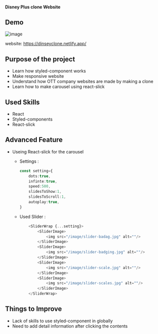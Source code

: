 #### Disney Plus clone Website

## Demo
![image](https://user-images.githubusercontent.com/86751419/151545427-c4daf5e1-1d96-455a-8ffc-c85c6b1fe908.png)

website: https://dinseyclone.netlify.app/
## Purpose of the project
- Learn how styled-component works
- Make responsive website
- Understand how OTT company websites are made by making a clone
- Learn how to make carousel using react-slick

## Used Skills
- React
- Styled-components
- React-slick

## Advanced Feature
- Useing React-slick for the carousel

    - Settings : 
        ```ts
        const setting={
            dots:true,
            infinte:true,
            speed:500,
            slidesToShow:1,
            slidesToScroll:1,
            autoplay:true,
        }
        ``` 

    - Used Slider : 
        ```ts
            <SliderWrap {...setting}>
                <SliderImage>
                    <img src="/image/slider-badag.jpg" alt=""/>
                </SliderImage>
                <SliderImage>
                    <img src="/image/slider-badging.jpg" alt=""/>
                </SliderImage>
                <SliderImage>
                    <img src="/image/slider-scale.jpg" alt=""/>
                </SliderImage>
                <SliderImage>
                    <img src="/image/slider-scales.jpg" alt=""/>
                </SliderImage>
            </SliderWrap>
        ```


## Things to Improve

- Lack of skills to use styled-component in globally
- Need to add detail information after clicking the contents
